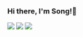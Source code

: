 ### Hi there, I'm Song!👋

[![](https://img.shields.io/badge/Homepage-blue?&style=flat-square&logo=internet-explorer&logoColor=white)](https://songchen.science/)
[![](https://img.shields.io/badge/Google%20Scholar-%234285F4.svg?&style=flat-square&logo=google-scholar&logoColor=white)](https://scholar.google.com/citations?user=sf-0AGoAAAAJ&hl=de)
[![](https://img.shields.io/github/stars/yaoyao-liu?style=flat-square&logo=github&label=Github%20Stars&labelColor=gray&color=gray)]()


<!--
**Song-Chen16/Song-Chen16** is a ✨ _special_ ✨ repository because its `README.md` (this file) appears on your GitHub profile.

Here are some ideas to get you started:

- 🔭 I’m currently working on ...
- 🌱 I’m currently learning ...
- 👯 I’m looking to collaborate on ...
- 🤔 I’m looking for help with ...
- 💬 Ask me about ...
- 📫 How to reach me: ...
- 😄 Pronouns: ...
- ⚡ Fun fact: ...
-->
